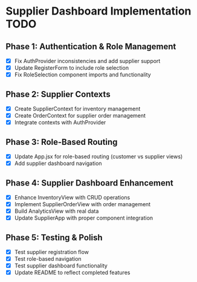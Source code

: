 # Supplier Dashboard Implementation TODO

## Phase 1: Authentication & Role Management
- [x] Fix AuthProvider inconsistencies and add supplier support
- [x] Update RegisterForm to include role selection
- [x] Fix RoleSelection component imports and functionality

## Phase 2: Supplier Contexts
- [x] Create SupplierContext for inventory management
- [x] Create OrderContext for supplier order management
- [x] Integrate contexts with AuthProvider

## Phase 3: Role-Based Routing
- [x] Update App.jsx for role-based routing (customer vs supplier views)
- [x] Add supplier dashboard navigation

## Phase 4: Supplier Dashboard Enhancement
- [x] Enhance InventoryView with CRUD operations
- [x] Implement SupplierOrderView with order management
- [x] Build AnalyticsView with real data
- [x] Update SupplierApp with proper component integration

## Phase 5: Testing & Polish
- [x] Test supplier registration flow
- [x] Test role-based navigation
- [x] Test supplier dashboard functionality
- [x] Update README to reflect completed features
